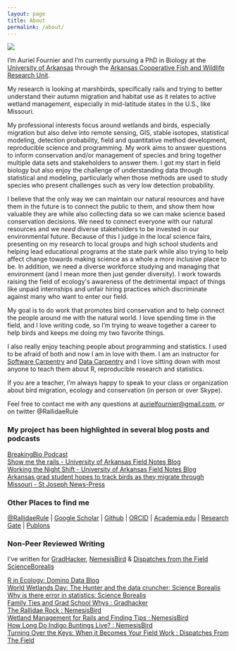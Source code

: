 ```yaml
---
layout: page
title: About
permalink: /about/
---
```


![](http://i.imgur.com/Ae4lZ6y.jpg?1)

I’m Auriel Fournier and I’m currently pursuing a PhD in Biology at the [University of Arkansas](www.uark.edu) through the [Arkansas Cooperative Fish and Wildlife Research Unit](http://www.coopunits.org/Arkansas/).

My research is looking at marshbirds, specifically rails and trying to better understand their autumn migration and habitat use as it relates to active wetland management, especially in mid-latitude states in the U.S., like Missouri.

My professional interests focus around wetlands and birds, especially migration but also delve into remote sensing, GIS, stable isotopes, statistical modeling, detection probability, field and quantitative method development, reproducible science and programming. My work aims to answer questions to inform conservation and/or management of species and bring together multiple data sets and stakeholders to answer them. I got my start in field biology but also enjoy the challenge of understanding data through statistical and modeling, particularly when those methods are used to study species who present challenges such as very low detection probability. 

I believe that the only way we can maintain our natural resources and have them in the future is to connect the public to them, and show them how valuable they are while also collecting data so we can make science based conservation decisions. We need to connect everyone with our natural resources and we _need_ diverse stakeholders to be invested in our environmental future. Because of this I judge in the local science fairs, presenting on my research to local groups and high school students and helping lead educational programs at the state park while also trying to help affect change towards making science as a whole a more inclusive place to be. In addition, we need a diverse workforce studying and managing that environment (and I mean more then just gender diversity). I work towards raising the field of ecology's awareness of the detrimental impact of things like unpaid internships and unfair hiring practices which discriminate against many who want to enter our field.  

My goal is to do work that promotes bird conservation and to help connect the people around me with the natural world. I love spending time in the field, and I love writing code, so I’m trying to weave together a career to help birds and keeps me doing my two favorite things.

I also really enjoy teaching people about programming and statistics. I used to be afraid of both and now I am in love with them. I am an instructor for [Software Carpentry](http://software-carpentry.org/) and [Data Carpentry](http://www.datacarpentry.org/) and I love sitting down with most anyone to teach them about R, reproducible research and statistics. 

If you are a teacher, I’m always happy to speak to your class or organization about bird migration, ecology and conservation (in person or over Skype).

Feel free to contact me with any questions at aurielfournier@gmail.com, or on twitter @RallidaeRule  

### My project has been highlighted in several blog posts and podcasts

[BreakingBio Podcast](http://breakingbio.com/2015/11/10/bb94-rallying-for-rails-with-auriel-fournier/)  
[Show me the rails - University of Arkansas Field Notes Blog](http://researchfrontiers.uark.edu/2015/show-me-the-rails/)  
[Working the Night Shift - University of Arkansas Field Notes Blog](http://researchfrontiers.uark.edu/2015/headline-here/)  
[Arkansas grad student hopes to track birds as they migrate through Missouri - St Joseph News-Press](http://www.newspressnow.com/sports/outdoors/article_2cb00441-292a-54b5-809a-8a63e4f26cf5.html)

### Other Places to find me

[@RallidaeRule](twitter.com/rallidaerule) |
[Google Scholar](https://scholar.google.com/citations?user=H0AXRhQAAAAJ) |
[Github](https://github.com/aurielfournier) |
[ORCID](http://orcid.org/0000-0002-8530-9968) |
[Academia.edu](https://uark.academia.edu/AurielMVFournier) |
[Research Gate](http://www.researchgate.net/profile/Auriel_Fournier) |
[Publons](https://publons.com/author/434438/auriel-fournier-van-der-laar#profile) 

### Non-Peer Reviewed Writing

I've written for [GradHacker](https://www.insidehighered.com/blogs/gradhacker), [NemesisBird](http://www.nemesisbird.com/) & [Dispatches from the Field](https://dispatchesfromthefield1.wordpress.com/2015/04/03/turning-over-the-keys-when-it-becomes-your-field-work/) [ScienceBorealis](http://blog.scienceborealis.ca/tag/auriel-fournier/)

[R in Ecology: Domino Data Blog](http://blog.dominodatalab.com/r-in-ecology/)  
[World Wetlands Day: The Hunter and the data cruncher: Science Borealis](http://blog.scienceborealis.ca/world-wetlands-day-the-hunter-and-the-number-cruncher/)  
[Why is there error in statistics: Science Borealis](http://blog.scienceborealis.ca/why-is-there-error-in-statistics/)  
[Family Ties and Grad School Whys : Gradhacker](http://www.gradhacker.org/2013/12/11/6381/)  
[The Rallidae Rock : NemesisBird](http://www.nemesisbird.com/bird-science/rallidae-rock/)  
[Wetland Management for Rails and Finding Tips : NemesisBird](http://www.nemesisbird.com/bird-science/wetland-management-for-rails/)  
[How Long Do Indigo Buntings Live? : NemesisBird](http://www.nemesisbird.com/bird-science/long-indigo-buntings-live/)    
[Turning Over the Keys: When it Becomes Your Field Work : Dispatches From The Field](https://dispatchesfromthefield1.wordpress.com/2015/04/03/turning-over-the-keys-when-it-becomes-your-field-work/)


